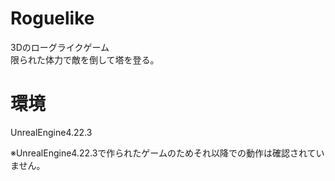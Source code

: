 # Roguelike
3Dのローグライクゲーム<br>
限られた体力で敵を倒して塔を登る。<br>

# 環境
UnrealEngine4.22.3

※UnrealEngine4.22.3で作られたゲームのためそれ以降での動作は確認されていません。

